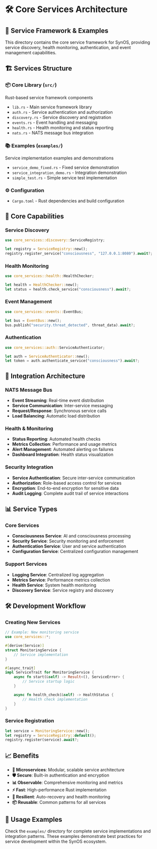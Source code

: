 # 🛠️ Core Services Architecture

## 📁 Service Framework & Examples

This directory contains the core service framework for SynOS, providing service discovery, health monitoring, authentication, and event management capabilities.

## 🏗️ Services Structure

### 📦 **Core Library** (`src/`)

Rust-based service framework components

- `lib.rs` - Main service framework library
- `auth.rs` - Service authentication and authorization
- `discovery.rs` - Service discovery and registration
- `events.rs` - Event handling and messaging
- `health.rs` - Health monitoring and status reporting
- `nats.rs` - NATS message bus integration

### 📚 **Examples** (`examples/`)

Service implementation examples and demonstrations

- `service_demo_fixed.rs` - Fixed service demonstration
- `service_integration_demo.rs` - Integration demonstration
- `simple_test.rs` - Simple service test implementation

### ⚙️ **Configuration**

- `Cargo.toml` - Rust dependencies and build configuration

## 🚀 **Core Capabilities**

### **Service Discovery**

```rust
use core_services::discovery::ServiceRegistry;

let registry = ServiceRegistry::new();
registry.register_service("consciousness", "127.0.0.1:8080").await?;
```

### **Health Monitoring**

```rust
use core_services::health::HealthChecker;

let health = HealthChecker::new();
let status = health.check_service("consciousness").await?;
```

### **Event Management**

```rust
use core_services::events::EventBus;

let bus = EventBus::new();
bus.publish("security.threat_detected", threat_data).await?;
```

### **Authentication**

```rust
use core_services::auth::ServiceAuthenticator;

let auth = ServiceAuthenticator::new();
let token = auth.authenticate_service("consciousness").await?;
```

## 🔗 **Integration Architecture**

### **NATS Message Bus**

- **Event Streaming**: Real-time event distribution
- **Service Communication**: Inter-service messaging
- **Request/Response**: Synchronous service calls
- **Load Balancing**: Automatic load distribution

### **Health & Monitoring**

- **Status Reporting**: Automated health checks
- **Metrics Collection**: Performance and usage metrics
- **Alert Management**: Automated alerting on failures
- **Dashboard Integration**: Health status visualization

### **Security Integration**

- **Service Authentication**: Secure inter-service communication
- **Authorization**: Role-based access control for services
- **Encryption**: End-to-end encryption for sensitive data
- **Audit Logging**: Complete audit trail of service interactions

## 📊 **Service Types**

### **Core Services**

- **Consciousness Service**: AI and consciousness processing
- **Security Service**: Security monitoring and enforcement
- **Authentication Service**: User and service authentication
- **Configuration Service**: Centralized configuration management

### **Support Services**

- **Logging Service**: Centralized log aggregation
- **Metrics Service**: Performance metrics collection
- **Health Service**: System health monitoring
- **Discovery Service**: Service registry and discovery

## 🛠️ **Development Workflow**

### **Creating New Services**

```rust
// Example: New monitoring service
use core_services::*;

#[derive(Service)]
struct MonitoringService {
    // Service implementation
}

#[async_trait]
impl ServiceTrait for MonitoringService {
    async fn start(&self) -> Result<(), ServiceError> {
        // Service startup logic
    }

    async fn health_check(&self) -> HealthStatus {
        // Health check implementation
    }
}
```

### **Service Registration**

```rust
let service = MonitoringService::new();
let registry = ServiceRegistry::default();
registry.register(service).await?;
```

## 📈 **Benefits**

- **🔗 Microservices**: Modular, scalable service architecture
- **🛡️ Secure**: Built-in authentication and encryption
- **📊 Observable**: Comprehensive monitoring and metrics
- **⚡ Fast**: High-performance Rust implementation
- **🔄 Resilient**: Auto-recovery and health monitoring
- **📦 Reusable**: Common patterns for all services

## 🎯 **Usage Examples**

Check the `examples/` directory for complete service implementations and integration patterns. These examples demonstrate best practices for service development within the SynOS ecosystem.
